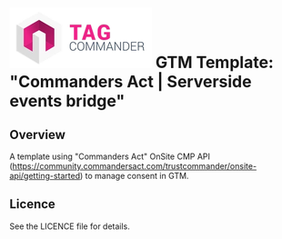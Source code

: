 # ![TagCo logo](/Screenshots/tag.png) GTM Template: "Commanders Act | Serverside events bridge"
## Overview
A template using "Commanders Act" OnSite CMP API (https://community.commandersact.com/trustcommander/onsite-api/getting-started) to manage consent in GTM.

## Licence
See the LICENCE file for details.